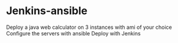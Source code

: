 # Jenkins-ansible
Deploy a java web calculator on 3 instances with ami of your choice Configure the servers with ansible Deploy with Jenkins

